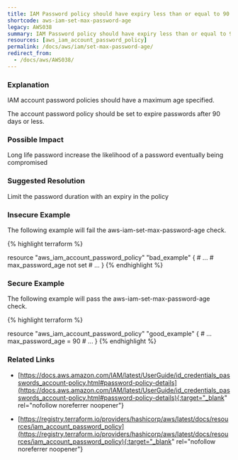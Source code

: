 ```yaml
---
title: IAM Password policy should have expiry less than or equal to 90 days.
shortcode: aws-iam-set-max-password-age
legacy: AWS038
summary: IAM Password policy should have expiry less than or equal to 90 days. 
resources: [aws_iam_account_password_policy] 
permalink: /docs/aws/iam/set-max-password-age/
redirect_from: 
  - /docs/aws/AWS038/
---
```


### Explanation

IAM account password policies should have a maximum age specified. 
		
The account password policy should be set to expire passwords after 90 days or less.

### Possible Impact
Long life password increase the likelihood of a password eventually being compromised

### Suggested Resolution
Limit the password duration with an expiry in the policy


### Insecure Example

The following example will fail the aws-iam-set-max-password-age check.

{% highlight terraform %}

resource "aws_iam_account_password_policy" "bad_example" {
	# ...
	# max_password_age not set
	# ...
}
{% endhighlight %}



### Secure Example

The following example will pass the aws-iam-set-max-password-age check.

{% highlight terraform %}

resource "aws_iam_account_password_policy" "good_example" {
	# ...
	max_password_age = 90
	# ...
}
{% endhighlight %}



### Related Links


- [https://docs.aws.amazon.com/IAM/latest/UserGuide/id_credentials_passwords_account-policy.html#password-policy-details](https://docs.aws.amazon.com/IAM/latest/UserGuide/id_credentials_passwords_account-policy.html#password-policy-details){:target="_blank" rel="nofollow noreferrer noopener"}

- [https://registry.terraform.io/providers/hashicorp/aws/latest/docs/resources/iam_account_password_policy](https://registry.terraform.io/providers/hashicorp/aws/latest/docs/resources/iam_account_password_policy){:target="_blank" rel="nofollow noreferrer noopener"}


